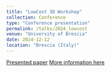 ```yaml
---
title: "LowCost 3D Workshop"
collection: Conference
type: "Conference presentation"
permalink: /talks/2024_lowcost
venue: "University of Brescia"
date: 2024-12-12
location: "Brescia (Italy)"
---
```


[Presented paper](https://doi.org/10.5194/isprs-archives-XLVIII-2-W8-2024-431-2024)  [More information here](https://www.linkedin.com/posts/daniele-treccani-029a49179_lowcost3d-research-innovation-activity-7275517302102515712-1lHf?utm_source=share&utm_medium=member_desktop)


